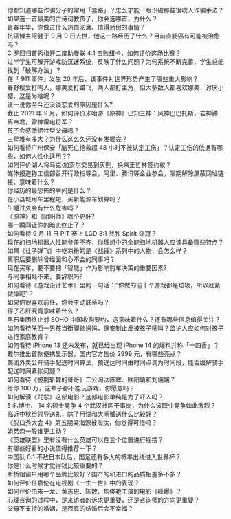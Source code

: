 你都知道哪些诈骗分子的常用「套路」？怎么才能一眼识破那些很唬人诈骗手法？  
如果选一首最美的古诗词教孩子，你会选哪首，为什么？  
青春年华，你做过什么热血澎湃、值得骄傲的事情？  
抗癌博主阿健于 9 月 9 日去世，他这一路经历了什么？目前直肠癌有可能被治愈吗？  
C 罗回归首秀梅开二度助曼联 4:1 击败纽卡，如何评价这场比赛？  
过半学生可解开游戏防沉迷系统，反映了什么问题？为何系统不断完善，学生总能找到「破解办法」？  
在「 911 事件」发生 20 年后，该事件对世界形势产生了哪些重大影响？  
春野樱爱打鸣人，娜美爱打路飞，两人都打主角，但大多数人都喜欢娜美，讨厌小樱，这是为啥呢？  
说一说你至今还没谈恋爱的原因是什么?  
截止 2021 年 9 月，如何评价米哈游《原神》已知三神：风神巴巴托斯，岩神钟离帝君，雷神雷电将军？  
孩子会感激牺牲型父母吗？  
三星堆有多大？为什么这么久还没有发掘完？  
如何看待广州保安「脑死亡抢救超 48 小时不被认定工伤」？认定工伤的依据有哪些，如何人性化适用？?  
如何评价湖人将马克·加索尔交易到灰熊，换来王哲林签约权？  
媒体报道称工信部召开行政指导会，阿里、腾讯等企业参会，限期解除屏蔽网址链接，意味着什么？  
你经历的最恐怖的瞬间是什么 ?  
在小县城用车里程短，买新能源车划算吗？  
午睡过久会有什么危害吗？  
《原神》和《阴阳师》哪个更肝?  
哪一瞬间让你的暗恋终止了？  
如何看待 9 月 11 日 PIT 赛上 LGD 3:1 战胜 Spirit 夺冠？  
现在的扫地机器人性能参差不齐，你理想中的全能扫地机器人应该具备哪些特点？  
如果《让子弹飞》中吃凉粉的是《战锤》系列中的人物，会怎么样？  
离职后要删除曾经面和心不合的同事吗？  
现在买车，要不要把「智能」作为影响购车决策的重要因素?  
与同事相处不来，要辞职吗?  
如何看待《游戏设计艺术》里的一句话：”你做的前十个游戏都是垃圾，所以赶紧做掉吧”？  
如果你很喜欢前任，你会主动联系吗？  
得了乙肝究竟意味着什么？  
黑石集团终止对 SOHO 中国收购要约，这意味着什么？还有哪些信息值得关注？  
如何看待陕西一男孩当街脚踹妈妈，保安制止反被孩子吼叫？监护人应如何对孩子进行家庭教育？  
如何看待 iPhone 13 还未发布，就已经出现 iPhone 14 的爆料并称「十四香」？  
戴尔推出首款便携显示器，国内官方售价 2999 元，有哪些亮点？  
美团外卖公开骑手配送时间算法，预送达时间由时间点调为时间段，能否缓解骑手配送时间紧张问题？  
如何看待《披荆斩棘的哥哥》二公淘汰陈辉、欧阳靖和刘端端？  
给你 100 万，这辈子都不能玩游戏，你愿意吗？  
如何解读《咒怨》这部电影？这部电影单纯是为了吓人吗？  
5 名博士、 14 名硕士竞争 4 个武汉社区干事岗，为什么该职业竞争如此激烈？  
临近中秋给领导送礼，除了月饼和大闸蟹送什么比较好？  
《脱口秀大会 4》第五期梁海源被淘汰，你觉得可惜吗？  
姐弟恋一般谁更主动？  
《英雄联盟》里有没有什么英雄可以在三个位置进行摇摆？  
有哪些好看的小说值得推荐一下？  
中国队 0:1 不敌日本队后，国足还有多大的概率出线进入世界杯？  
你是什么时候才觉得钱比较重要的？  
断桥铝窗户用哪个品牌比较好？国产的和进口的品质相差多不多？  
如何评价任嘉伦在电视剧《一生一世》中的表现？  
如何评价由朱一龙、黄志忠、陈数、焦俊艳主演的电影《峰爆》？  
心理咨询的过程中，是来访者的诉求更重要，还是咨询师的方向更重要？  
父母不支持的婚姻，是否真的结婚后会不幸福？  
